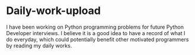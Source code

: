 # Daily-work-upload
I have been working on Python programming problems for future Python Developer interviews. I believe it is a good idea to have a record of what I do everyday, which could potentially benefit other motivated programmers by reading my daily works.
